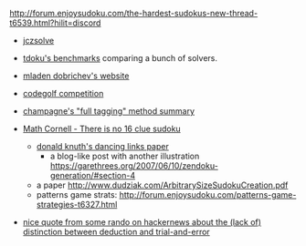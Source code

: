 
http://forum.enjoysudoku.com/the-hardest-sudokus-new-thread-t6539.html?hilit=discord

- [jczsolve](http://forum.enjoysudoku.com/3-77us-solver-2-8g-cpu-testcase-17sodoku-t30470-210.html#p249309)
- [tdoku's benchmarks](https://github.com/t-dillon/tdoku/tree/master/benchmarks) comparing a bunch of solvers.
- [mladen dobrichev's website](https://sites.google.com/site/dobrichev/home)
- [codegolf competition](https://codegolf.stackexchange.com/questions/190727/the-fastest-sudoku-solver)
- [champagne's "full tagging" method summary](https://gpenet.pagesperso-orange.fr/UM/UM00)


- [Math Cornell - There is no 16 clue sudoku](https://arxiv.org/abs/1201.0749)

  - [donald knuth's dancing links paper](https://www.ocf.berkeley.edu/~jchu/publicportal/sudoku/0011047.pdf)
    - a blog-like post with another illustration https://garethrees.org/2007/06/10/zendoku-generation/#section-4
  - a paper http://www.dudziak.com/ArbitrarySizeSudokuCreation.pdf
  - patterns game strats: http://forum.enjoysudoku.com/patterns-game-strategies-t6327.html

- [nice quote from some rando on hackernews about the (lack of) distinction between deduction and trial-and-error](https://news.ycombinator.com/item?id=20881755)